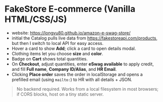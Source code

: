 # FakeStore E‑commerce (Vanilla HTML/CSS/JS)

- website: https://longvu80.github.io/amazon-e-swag-store/
- initial the Catalog pulls live data from https://fakestoreapi.com/products, but then I switch to local API for easy access.
- Hover a card to show **Add**; click a card to open details modal.
- Clothing items let you choose **size** and **color**.
- Badge on **Cart** shows total quantities.
- On **Checkout**, adjust quantities, enter **eSwag available** to apply credit,
  and fill **Full name**, **Company ID/Alias**, and **HR Email**.
- Clicking **Place order** saves the order in localStorage and opens a prefilled
  email (using `mailto:`) to HR with all details + JSON.

> No backend required. Works from a local filesystem in most browsers; if CORS blocks, host on a tiny static server.
